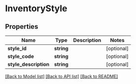 # InventoryStyle

## Properties
Name | Type | Description | Notes
------------ | ------------- | ------------- | -------------
**style_id** | **string** |  | [optional] 
**style_code** | **string** |  | [optional] 
**style_description** | **string** |  | [optional] 

[[Back to Model list]](../README.md#documentation-for-models) [[Back to API list]](../README.md#documentation-for-api-endpoints) [[Back to README]](../README.md)


